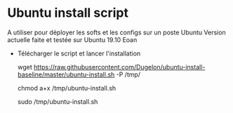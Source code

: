 # Ubuntu install script
A utiliser pour déployer les softs et les configs sur un poste Ubuntu
Version actuelle faite et testée sur Ubuntu 19.10 Eoan

* Télécharger le script et lancer l'installation

  wget https://raw.githubusercontent.com/Dugelon/ubuntu-install-baseline/master/ubuntu-install.sh -P /tmp/

  chmod a+x /tmp/ubuntu-install.sh

  sudo /tmp/ubuntu-install.sh

